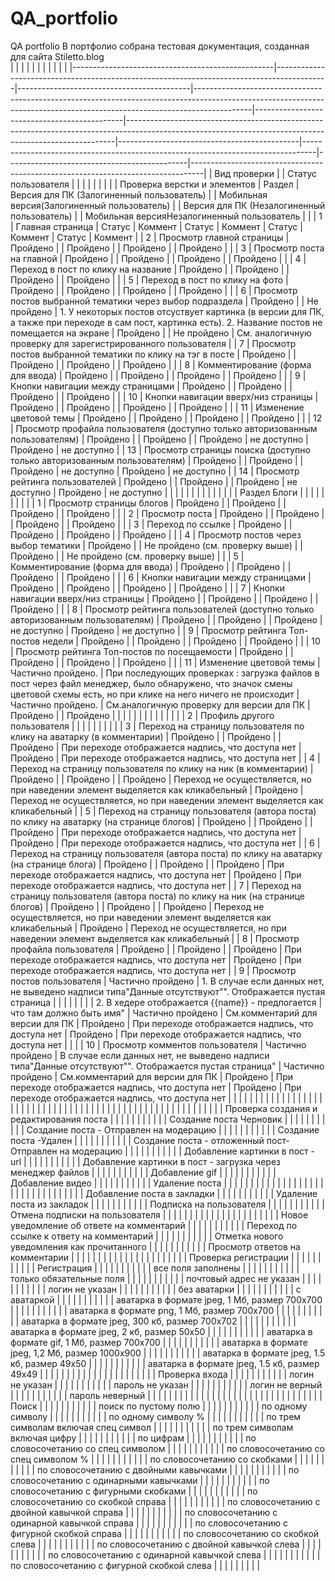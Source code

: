 # QA_portfolio
QA portfolio
В портфолио собрана тестовая документация, созданная для сайта Stiletto.blog<br>
|                                                  |                                                                                           |                                           |                                                                                                                                                                          |                                             |                                                                                                                                                         |                                             |                                                                                 |                                             |                                                                                 |
|--------------------------------------------------|-------------------------------------------------------------------------------------------|-------------------------------------------|--------------------------------------------------------------------------------------------------------------------------------------------------------------------------|---------------------------------------------|---------------------------------------------------------------------------------------------------------------------------------------------------------|---------------------------------------------|---------------------------------------------------------------------------------|---------------------------------------------|---------------------------------------------------------------------------------|
| Вид проверки                                     |                                                                                           | Статус пользователя                       |                                                                                                                                                                          |                                             |                                                                                                                                                         |                                             |                                                                                 |                                             |                                                                                 |
| Проверка верстки и элементов                     | Раздел                                                                                    | Версия для ПК (Залогиненный пользователь) |                                                                                                                                                                          | Мобильная версия(Залогиненный пользователь) |                                                                                                                                                         | Версия для ПК (Незалогиненный пользователь) |                                                                                 | Мобильная версияНезалогиненный пользователь |                                                                                 |
| 1                                                | Главная страница                                                                          | Статус                                    | Коммент                                                                                                                                                                  | Статус                                      | Коммент                                                                                                                                                 | Статус                                      | Коммент                                                                         | Статус                                      | Коммент                                                                         |
| 2                                                | Просмотр главной страницы                                                                 | Пройдено                                  |                                                                                                                                                                          | Пройдено                                    |                                                                                                                                                         | Пройдено                                    |                                                                                 | Пройдено                                    |                                                                                 |
| 3                                                | Просмотр поста на главной                                                                 | Пройдено                                  |                                                                                                                                                                          | Пройдено                                    |                                                                                                                                                         | Пройдено                                    |                                                                                 | Пройдено                                    |                                                                                 |
| 4                                                | Переход в пост по клику на название                                                       | Пройдено                                  |                                                                                                                                                                          | Пройдено                                    |                                                                                                                                                         | Пройдено                                    |                                                                                 | Пройдено                                    |                                                                                 |
| 5                                                | Переход в пост по клику на фото                                                           | Пройдено                                  |                                                                                                                                                                          | Пройдено                                    |                                                                                                                                                         | Пройдено                                    |                                                                                 | Пройдено                                    |                                                                                 |
| 6                                                | Просмотр постов выбранной тематики через выбор подраздела                                 | Пройдено                                  |                                                                                                                                                                          | Не пройдено                                 | 1. У некоторых постов отсуствует картинка (в версии для ПК, а также при переходе в сам пост, картинка есть). 2. Название постов не помещается на экране | Пройдено                                    |                                                                                 | Не пройдено                                 | См. аналогичную проверку для зарегистрированного пользователя                   |
| 7                                                | Просмотр постов выбранной тематики по клику на тэг в посте                                | Пройдено                                  |                                                                                                                                                                          | Пройдено                                    |                                                                                                                                                         | Пройдено                                    |                                                                                 | Пройдено                                    |                                                                                 |
| 8                                                | Комментирование (форма для ввода)                                                         | Пройдено                                  |                                                                                                                                                                          | Пройдено                                    |                                                                                                                                                         | Пройдено                                    |                                                                                 | Пройдено                                    |                                                                                 |
| 9                                                | Кнопки навигации между страницами                                                         | Пройдено                                  |                                                                                                                                                                          | Пройдено                                    |                                                                                                                                                         | Пройдено                                    |                                                                                 | Пройдено                                    |                                                                                 |
| 10                                               | Кнопки навигации вверх/низ страницы                                                       | Пройдено                                  |                                                                                                                                                                          | Пройдено                                    |                                                                                                                                                         | Пройдено                                    |                                                                                 | Пройдено                                    |                                                                                 |
| 11                                               | Изменение цветовой темы                                                                   | Пройдено                                  |                                                                                                                                                                          | Пройдено                                    |                                                                                                                                                         | Пройдено                                    |                                                                                 | Пройдено                                    |                                                                                 |
| 12                                               | Просмотр профайла пользователя (доступно только авторизованным пользователям)             | Пройдено                                  |                                                                                                                                                                          | Пройдено                                    |                                                                                                                                                         | Пройдено                                    | не доступно                                                                     | Пройдено                                    | не доступно                                                                     |
| 13                                               | Просмотр страницы поиска (доступно только авторизованным пользователям)                   | Пройдено                                  |                                                                                                                                                                          | Пройдено                                    |                                                                                                                                                         | Пройдено                                    | не доступно                                                                     | Пройдено                                    | не доступно                                                                     |
| 14                                               | Просмотр рейтинга пользователей                                                           | Пройдено                                  |                                                                                                                                                                          | Пройдено                                    |                                                                                                                                                         | Пройдено                                    | не доступно                                                                     | Пройдено                                    | не доступно                                                                     |
|                                                  |                                                                                           |                                           |                                                                                                                                                                          |                                             |                                                                                                                                                         |                                             |                                                                                 |                                             |                                                                                 |
|                                                  | Раздел Блоги                                                                              |                                           |                                                                                                                                                                          |                                             |                                                                                                                                                         |                                             |                                                                                 |                                             |                                                                                 |
| 1                                                | Просмотр  страницы блогов                                                                 | Пройдено                                  |                                                                                                                                                                          | Пройдено                                    |                                                                                                                                                         | Пройдено                                    |                                                                                 | Пройдено                                    |                                                                                 |
| 2                                                | Просмотр поста                                                                            | Пройдено                                  |                                                                                                                                                                          | Пройдено                                    |                                                                                                                                                         | Пройдено                                    |                                                                                 | Пройдено                                    |                                                                                 |
| 3                                                | Переход по ссылке                                                                         | Пройдено                                  |                                                                                                                                                                          | Пройдено                                    |                                                                                                                                                         | Пройдено                                    |                                                                                 | Пройдено                                    |                                                                                 |
| 4                                                | Просмотр постов через выбор тематики                                                      | Пройдено                                  |                                                                                                                                                                          | Не пройдено (см. проверку выше)             |                                                                                                                                                         | Пройдено                                    |                                                                                 | Не пройдено (см. проверку выше)             |                                                                                 |
| 5                                                | Комментирование (форма для ввода)                                                         | Пройдено                                  |                                                                                                                                                                          | Пройдено                                    |                                                                                                                                                         | Пройдено                                    |                                                                                 | Пройдено                                    |                                                                                 |
| 6                                                | Кнопки навигации между страницами                                                         | Пройдено                                  |                                                                                                                                                                          | Пройдено                                    |                                                                                                                                                         | Пройдено                                    |                                                                                 | Пройдено                                    |                                                                                 |
| 7                                                | Кнопки навигации вверх/низ страницы                                                       | Пройдено                                  |                                                                                                                                                                          | Пройдено                                    |                                                                                                                                                         | Пройдено                                    |                                                                                 | Пройдено                                    |                                                                                 |
| 8                                                | Просмотр рейтинга пользователей (доступно только авторизованным пользователям)            | Пройдено                                  |                                                                                                                                                                          | Пройдено                                    |                                                                                                                                                         | Пройдено                                    | не доступно                                                                     | Пройдено                                    | не доступно                                                                     |
| 9                                                | Просмотр рейтинга Топ-постов недели                                                       | Пройдено                                  |                                                                                                                                                                          | Пройдено                                    |                                                                                                                                                         | Пройдено                                    |                                                                                 | Пройдено                                    |                                                                                 |
| 10                                               | Просмотр рейтинга Топ-постов по посещаемости                                              | Пройдено                                  |                                                                                                                                                                          | Пройдено                                    |                                                                                                                                                         | Пройдено                                    |                                                                                 | Пройдено                                    |                                                                                 |
| 11                                               | Изменение цветовой темы                                                                   | Частично пройдено.                        | При последующих проверках : загрузка файлов в пост через файл менеджер, было обнаружено, что значок смены цветовой схемы есть, но при клике на него ничего не происходит | Частично пройдено.                          | См.аналогичную проверку для версии для ПК                                                                                                               | Пройдено                                    |                                                                                 | Пройдено                                    |                                                                                 |
|                                                  |                                                                                           |                                           |                                                                                                                                                                          |                                             |                                                                                                                                                         |                                             |                                                                                 |                                             |                                                                                 |
| 2                                                | Профиль другого пользователя                                                              |                                           |                                                                                                                                                                          |                                             |                                                                                                                                                         |                                             |                                                                                 |                                             |                                                                                 |
| 3                                                | Переход на страницу пользователя по клику на аватарку (в комментарии)                     | Пройдено                                  |                                                                                                                                                                          | Пройдено                                    |                                                                                                                                                         | Пройдено                                    | При переходе отображается надпись, что доступа нет                              | Пройдено                                    | При переходе отображается надпись, что доступа нет                              |
| 4                                                | Переход на страницу пользователя по клику на ник (в комментарии)                          | Пройдено                                  |                                                                                                                                                                          | Пройдено                                    |                                                                                                                                                         | Пройдено                                    | Переход не осуществляется, но при наведении элемент выделяется как кликабельный | Пройдено                                    | Переход не осуществляется, но при наведении элемент выделяется как кликабельный |
| 5                                                | Переход на страницу пользователя (автора поста) по клику на аватарку (на странице блогов) | Пройдено                                  |                                                                                                                                                                          | Пройдено                                    |                                                                                                                                                         | Пройдено                                    | При переходе отображается надпись, что доступа нет                              | Пройдено                                    | При переходе отображается надпись, что доступа нет                              |
| 6                                                | Переход на страницу пользователя (автора поста) по клику на аватарку (на странице блога)  | Пройдено                                  |                                                                                                                                                                          | Пройдено                                    |                                                                                                                                                         | Пройдено                                    | При переходе отображается надпись, что доступа нет                              | Пройдено                                    | При переходе отображается надпись, что доступа нет                              |
| 7                                                | Переход на страницу пользователя (автора поста) по клику на ник (на странице блогов)      | Пройдено                                  |                                                                                                                                                                          | Пройдено                                    |                                                                                                                                                         | Пройдено                                    | Переход не осуществляется, но при наведении элемент выделяется как кликабельный | Пройдено                                    | Переход не осуществляется, но при наведении элемент выделяется как кликабельный |
| 8                                                | Просмотр профайла пользователя                                                            | Пройдено                                  |                                                                                                                                                                          | Пройдено                                    |                                                                                                                                                         | Пройдено                                    | При переходе отображается надпись, что доступа нет                              | Пройдено                                    | При переходе отображается надпись, что доступа нет                              |
| 9                                                | Просмотр постов пользователя                                                              | Частично пройдено                         | 1. В случае если данных нет, не выведено надписи типа"Данные отсутствуют"". Отображается пустая страница                                                                 |                                             |                                                                                                                                                         |                                             |                                                                                 |                                             |                                                                                 |
| 2. В хедере отображается {{name}} - предпогается | что там должно быть имя"                                                                  | Частично пройдено                         | См.комментарий для версии для ПК                                                                                                                                         | Пройдено                                    | При переходе отображается надпись, что доступа нет                                                                                                      | Пройдено                                    | При переходе отображается надпись, что доступа нет                              |                                             |                                                                                 |
| 10                                               | Просмотр комментов пользователя                                                           | Частично пройдено                         | В случае если данных нет, не выведено надписи типа"Данные отсутствуют"". Отображается пустая страница"                                                                   | Частично пройдено                           | См.комментарий для версии для ПК                                                                                                                        | Пройдено                                    | При переходе отображается надпись, что доступа нет                              | Пройдено                                    | При переходе отображается надпись, что доступа нет                              |
|                                                  |                                                                                           |                                           |                                                                                                                                                                          |                                             |                                                                                                                                                         |                                             |                                                                                 |                                             |                                                                                 |
|                                                  |                                                                                           |                                           |                                                                                                                                                                          |                                             |                                                                                                                                                         |                                             |                                                                                 |                                             |                                                                                 |
|                                                  |                                                                                           |                                           |                                                                                                                                                                          |                                             |                                                                                                                                                         |                                             |                                                                                 |                                             |                                                                                 |
|                                                  |                                                                                           |                                           |                                                                                                                                                                          |                                             |                                                                                                                                                         |                                             |                                                                                 |                                             |                                                                                 |
|                                                  |                                                                                           |                                           |                                                                                                                                                                          |                                             |                                                                                                                                                         |                                             |                                                                                 |                                             |                                                                                 |
|                                                  | Проверка создания и редактирования поста                                                  |                                           |                                                                                                                                                                          |                                             |                                                                                                                                                         |                                             |                                                                                 |                                             |                                                                                 |
|                                                  | Создание поста Черновик                                                                   |                                           |                                                                                                                                                                          |                                             |                                                                                                                                                         |                                             |                                                                                 |                                             |                                                                                 |
|                                                  | Создание поста - Отправлен на модерацию                                                   |                                           |                                                                                                                                                                          |                                             |                                                                                                                                                         |                                             |                                                                                 |                                             |                                                                                 |
|                                                  | Создание поста -Удален                                                                    |                                           |                                                                                                                                                                          |                                             |                                                                                                                                                         |                                             |                                                                                 |                                             |                                                                                 |
|                                                  | Создание поста - отложенный пост- Отправлен на модерацию                                  |                                           |                                                                                                                                                                          |                                             |                                                                                                                                                         |                                             |                                                                                 |                                             |                                                                                 |
|                                                  | Добавление картинки в пост - url                                                          |                                           |                                                                                                                                                                          |                                             |                                                                                                                                                         |                                             |                                                                                 |                                             |                                                                                 |
|                                                  | Добавление картинки в пост - загрузка через менеджер файлов                               |                                           |                                                                                                                                                                          |                                             |                                                                                                                                                         |                                             |                                                                                 |                                             |                                                                                 |
|                                                  | Добавление gif                                                                            |                                           |                                                                                                                                                                          |                                             |                                                                                                                                                         |                                             |                                                                                 |                                             |                                                                                 |
|                                                  | Добавление видео                                                                          |                                           |                                                                                                                                                                          |                                             |                                                                                                                                                         |                                             |                                                                                 |                                             |                                                                                 |
|                                                  | Удаление поста                                                                            |                                           |                                                                                                                                                                          |                                             |                                                                                                                                                         |                                             |                                                                                 |                                             |                                                                                 |
|                                                  |                                                                                           |                                           |                                                                                                                                                                          |                                             |                                                                                                                                                         |                                             |                                                                                 |                                             |                                                                                 |
|                                                  |                                                                                           |                                           |                                                                                                                                                                          |                                             |                                                                                                                                                         |                                             |                                                                                 |                                             |                                                                                 |
|                                                  | Добавление поста в закладки                                                               |                                           |                                                                                                                                                                          |                                             |                                                                                                                                                         |                                             |                                                                                 |                                             |                                                                                 |
|                                                  | Удаление  поста из закладок                                                               |                                           |                                                                                                                                                                          |                                             |                                                                                                                                                         |                                             |                                                                                 |                                             |                                                                                 |
|                                                  | Подписка на пользователя                                                                  |                                           |                                                                                                                                                                          |                                             |                                                                                                                                                         |                                             |                                                                                 |                                             |                                                                                 |
|                                                  | Отмена подписки на пользователя                                                           |                                           |                                                                                                                                                                          |                                             |                                                                                                                                                         |                                             |                                                                                 |                                             |                                                                                 |
|                                                  |                                                                                           |                                           |                                                                                                                                                                          |                                             |                                                                                                                                                         |                                             |                                                                                 |                                             |                                                                                 |
|                                                  | Новое уведомление об ответе на комментарий                                                |                                           |                                                                                                                                                                          |                                             |                                                                                                                                                         |                                             |                                                                                 |                                             |                                                                                 |
|                                                  | Переход по ссылке к ответу на комментарий                                                 |                                           |                                                                                                                                                                          |                                             |                                                                                                                                                         |                                             |                                                                                 |                                             |                                                                                 |
|                                                  | Отметка нового уведомления как прочитанного                                               |                                           |                                                                                                                                                                          |                                             |                                                                                                                                                         |                                             |                                                                                 |                                             |                                                                                 |
|                                                  | Просмотр ответов на комментарии                                                           |                                           |                                                                                                                                                                          |                                             |                                                                                                                                                         |                                             |                                                                                 |                                             |                                                                                 |
|                                                  |                                                                                           |                                           |                                                                                                                                                                          |                                             |                                                                                                                                                         |                                             |                                                                                 |                                             |                                                                                 |
|                                                  | Проверка регистрации                                                                      |                                           |                                                                                                                                                                          |                                             |                                                                                                                                                         |                                             |                                                                                 |                                             |                                                                                 |
|                                                  | Регистрация                                                                               |                                           |                                                                                                                                                                          |                                             |                                                                                                                                                         |                                             |                                                                                 |                                             |                                                                                 |
|                                                  | все поля заполнены                                                                        |                                           |                                                                                                                                                                          |                                             |                                                                                                                                                         |                                             |                                                                                 |                                             |                                                                                 |
|                                                  | только обязательные поля                                                                  |                                           |                                                                                                                                                                          |                                             |                                                                                                                                                         |                                             |                                                                                 |                                             |                                                                                 |
|                                                  | почтовый адрес не указан                                                                  |                                           |                                                                                                                                                                          |                                             |                                                                                                                                                         |                                             |                                                                                 |                                             |                                                                                 |
|                                                  | логин не указан                                                                           |                                           |                                                                                                                                                                          |                                             |                                                                                                                                                         |                                             |                                                                                 |                                             |                                                                                 |
|                                                  | без аватарки                                                                              |                                           |                                                                                                                                                                          |                                             |                                                                                                                                                         |                                             |                                                                                 |                                             |                                                                                 |
|                                                  | с аватаркой                                                                               |                                           |                                                                                                                                                                          |                                             |                                                                                                                                                         |                                             |                                                                                 |                                             |                                                                                 |
|                                                  | аватарка в формате jpeg, 1 Мб, размер 700х700                                             |                                           |                                                                                                                                                                          |                                             |                                                                                                                                                         |                                             |                                                                                 |                                             |                                                                                 |
|                                                  | аватарка в формате png, 1 Мб, размер 700х700                                              |                                           |                                                                                                                                                                          |                                             |                                                                                                                                                         |                                             |                                                                                 |                                             |                                                                                 |
|                                                  | аватарка в формате jpeg, 300 кб, размер 700х702                                           |                                           |                                                                                                                                                                          |                                             |                                                                                                                                                         |                                             |                                                                                 |                                             |                                                                                 |
|                                                  | аватарка в формате jpeg, 2 кб, размер 50х50                                               |                                           |                                                                                                                                                                          |                                             |                                                                                                                                                         |                                             |                                                                                 |                                             |                                                                                 |
|                                                  | аватарка в формате gif, 1 Мб, размер 700х700                                              |                                           |                                                                                                                                                                          |                                             |                                                                                                                                                         |                                             |                                                                                 |                                             |                                                                                 |
|                                                  | аватарка в формате jpeg, 1,2 Мб, размер 1000х900                                          |                                           |                                                                                                                                                                          |                                             |                                                                                                                                                         |                                             |                                                                                 |                                             |                                                                                 |
|                                                  | аватарка в формате jpeg, 1.5 кб, размер 49х50                                             |                                           |                                                                                                                                                                          |                                             |                                                                                                                                                         |                                             |                                                                                 |                                             |                                                                                 |
|                                                  | аватарка в формате jpeg, 1.5 кб, размер 49х49                                             |                                           |                                                                                                                                                                          |                                             |                                                                                                                                                         |                                             |                                                                                 |                                             |                                                                                 |
|                                                  |                                                                                           |                                           |                                                                                                                                                                          |                                             |                                                                                                                                                         |                                             |                                                                                 |                                             |                                                                                 |
|                                                  | Проверка входа                                                                            |                                           |                                                                                                                                                                          |                                             |                                                                                                                                                         |                                             |                                                                                 |                                             |                                                                                 |
|                                                  | логин не указан                                                                           |                                           |                                                                                                                                                                          |                                             |                                                                                                                                                         |                                             |                                                                                 |                                             |                                                                                 |
|                                                  | пароль не указан                                                                          |                                           |                                                                                                                                                                          |                                             |                                                                                                                                                         |                                             |                                                                                 |                                             |                                                                                 |
|                                                  | логин не верный                                                                           |                                           |                                                                                                                                                                          |                                             |                                                                                                                                                         |                                             |                                                                                 |                                             |                                                                                 |
|                                                  | пароль неверный                                                                           |                                           |                                                                                                                                                                          |                                             |                                                                                                                                                         |                                             |                                                                                 |                                             |                                                                                 |
|                                                  |                                                                                           |                                           |                                                                                                                                                                          |                                             |                                                                                                                                                         |                                             |                                                                                 |                                             |                                                                                 |
|                                                  |                                                                                           |                                           |                                                                                                                                                                          |                                             |                                                                                                                                                         |                                             |                                                                                 |                                             |                                                                                 |
|                                                  | Поиск                                                                                     |                                           |                                                                                                                                                                          |                                             |                                                                                                                                                         |                                             |                                                                                 |                                             |                                                                                 |
|                                                  | поиск по пустому полю                                                                     |                                           |                                                                                                                                                                          |                                             |                                                                                                                                                         |                                             |                                                                                 |                                             |                                                                                 |
|                                                  | по одному символу                                                                         |                                           |                                                                                                                                                                          |                                             |                                                                                                                                                         |                                             |                                                                                 |                                             |                                                                                 |
|                                                  | по одному символу %                                                                       |                                           |                                                                                                                                                                          |                                             |                                                                                                                                                         |                                             |                                                                                 |                                             |                                                                                 |
|                                                  | по трем символам включая спец символ                                                      |                                           |                                                                                                                                                                          |                                             |                                                                                                                                                         |                                             |                                                                                 |                                             |                                                                                 |
|                                                  | по трем символам включая цифру                                                            |                                           |                                                                                                                                                                          |                                             |                                                                                                                                                         |                                             |                                                                                 |                                             |                                                                                 |
|                                                  | по цифрам                                                                                 |                                           |                                                                                                                                                                          |                                             |                                                                                                                                                         |                                             |                                                                                 |                                             |                                                                                 |
|                                                  | по словосочетанию со спец символом                                                        |                                           |                                                                                                                                                                          |                                             |                                                                                                                                                         |                                             |                                                                                 |                                             |                                                                                 |
|                                                  | по словосочетанию со спец символом %                                                      |                                           |                                                                                                                                                                          |                                             |                                                                                                                                                         |                                             |                                                                                 |                                             |                                                                                 |
|                                                  | по словосочетанию со скобками                                                             |                                           |                                                                                                                                                                          |                                             |                                                                                                                                                         |                                             |                                                                                 |                                             |                                                                                 |
|                                                  | по словосочетанию с двойными кавычками                                                    |                                           |                                                                                                                                                                          |                                             |                                                                                                                                                         |                                             |                                                                                 |                                             |                                                                                 |
|                                                  | по словосочетанию с одинарными кавычками                                                  |                                           |                                                                                                                                                                          |                                             |                                                                                                                                                         |                                             |                                                                                 |                                             |                                                                                 |
|                                                  | по словосочетанию с фигурными скобками                                                    |                                           |                                                                                                                                                                          |                                             |                                                                                                                                                         |                                             |                                                                                 |                                             |                                                                                 |
|                                                  | по словосочетанию со скобкой справа                                                       |                                           |                                                                                                                                                                          |                                             |                                                                                                                                                         |                                             |                                                                                 |                                             |                                                                                 |
|                                                  | по словосочетанию с двойной кавычкой справа                                               |                                           |                                                                                                                                                                          |                                             |                                                                                                                                                         |                                             |                                                                                 |                                             |                                                                                 |
|                                                  | по словосочетанию с одинарной кавычкой   справа                                           |                                           |                                                                                                                                                                          |                                             |                                                                                                                                                         |                                             |                                                                                 |                                             |                                                                                 |
|                                                  | по словосочетанию с фигурной скобкой справа                                               |                                           |                                                                                                                                                                          |                                             |                                                                                                                                                         |                                             |                                                                                 |                                             |                                                                                 |
|                                                  | по словосочетанию со скобкой слева                                                        |                                           |                                                                                                                                                                          |                                             |                                                                                                                                                         |                                             |                                                                                 |                                             |                                                                                 |
|                                                  | по словосочетанию с двойной кавычкой слева                                                |                                           |                                                                                                                                                                          |                                             |                                                                                                                                                         |                                             |                                                                                 |                                             |                                                                                 |
|                                                  | по словосочетанию с одинарной кавычкой   слева                                            |                                           |                                                                                                                                                                          |                                             |                                                                                                                                                         |                                             |                                                                                 |                                             |                                                                                 |
|                                                  | по словосочетанию с фигурной скобкой слева                                                |                                           |                                                                                                                                                                          |                                             |                                                                                                                                                         |                                             |                                                                                 |                                             |                                                                                 |
